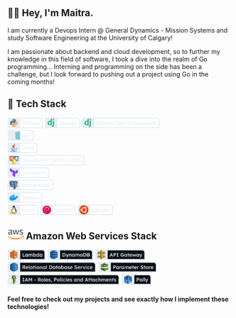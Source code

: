 ## 	:raising_hand_man: Hey, I'm Maitra.

I am currently a Devops Intern @ General Dynamics - Mission Systems and study Software Engineering at the University of Calgary!

I am passionate about backend and cloud development, so to further my knowledge in this field of software, I took a dive into the realm of Go programming... Interning and programming on the side has been a challenge, but I look forward to pushing out a project using Go in the coming months!

## :sandwich: Tech Stack

<img src="images/new_icons/Python.png" alt=""  height="25"> <img src="images/new_icons/Django.png" alt=""  height="25"> <img src="images/new_icons/DRF.png" alt=""  height="25"><br>
<img src="images/new_icons/GO.png" alt=""  height="25"><br>
<img src="images/new_icons/Java.png" alt=""  height="25"><br>
<img src="images/new_icons/JHC.png" alt=""  height="25"><br>
<img src="images/new_icons/Terraform.png" alt=""  height="25"><br>
<img src="images/new_icons/PostgreSQL.png" alt=""  height="25"><br>
<img src="images/new_icons/Docker.png" alt=""  height="25"><br>
<img src="images/new_icons/Linux.png" alt=""  height="25"> <img src="images/new_icons/Debian.png" alt=""  height="25"> <img src="images/new_icons/Ubuntu.png" alt=""  height="25">

## <img src="images/aws2.png" alt=""  height="22"> Amazon Web Services Stack

<img src="images/new_icons/Lambda.png" alt=""  height="25"> <img src="images/new_icons/DynamoDB.png" alt=""  height="25"> <img src="images/new_icons/APIgateway.png" alt=""  height="25"> <img src="images/new_icons/RDS.png" alt=""  height="25"> <img src="images/new_icons/Pstore.png" alt=""  height="25"> <img src="images/new_icons/IAM.png" alt=""  height="25"> <img src="images/new_icons/Polly.png" alt=""  height="25">

#### Feel free to check out my projects and see exactly how I implement these technologies!
